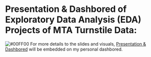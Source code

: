 
# Presentation & Dashbored of Exploratory Data Analysis (EDA) Projects of MTA Turnstile Data:


![#00FF00](https://via.placeholder.com/15/00FF00/000000?text=+) For more details to the slides and visuals, [Presentation & Dashbored](https://chart-studio.plotly.com/dashboard/A-safarji:10/view) will be embedded on my personal dashbored. 


